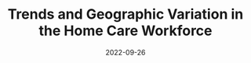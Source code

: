 ---
title: 'Trends and Geographic Variation in the Home Care Workforce'
collection: in-progress
permalink: /in-progress/2022-trends-hcw
excerpt: ''
date: 2022-09-26
venue: ''
paperurl: ''
submit: 0
citation: 'Kreider, Amanda R., and Rachel M. Werner. 2022. &quot;Trends and Geographic Variation in the Home Care Workforce.&quot; In Preparation. University of Pennsylvania.'
---
